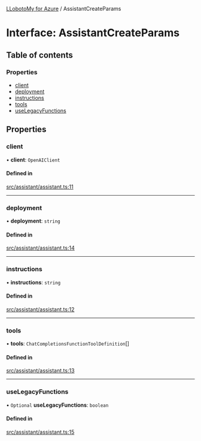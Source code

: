 [LLobotoMy for Azure](../README.md) / AssistantCreateParams

# Interface: AssistantCreateParams

## Table of contents

### Properties

- [client](AssistantCreateParams.md#client)
- [deployment](AssistantCreateParams.md#deployment)
- [instructions](AssistantCreateParams.md#instructions)
- [tools](AssistantCreateParams.md#tools)
- [useLegacyFunctions](AssistantCreateParams.md#uselegacyfunctions)

## Properties

### client

• **client**: `OpenAIClient`

#### Defined in

[src/assistant/assistant.ts:11](https://github.com/paztek/llobotomy-azure/blob/d9dfa8f/src/assistant/assistant.ts#L11)

___

### deployment

• **deployment**: `string`

#### Defined in

[src/assistant/assistant.ts:14](https://github.com/paztek/llobotomy-azure/blob/d9dfa8f/src/assistant/assistant.ts#L14)

___

### instructions

• **instructions**: `string`

#### Defined in

[src/assistant/assistant.ts:12](https://github.com/paztek/llobotomy-azure/blob/d9dfa8f/src/assistant/assistant.ts#L12)

___

### tools

• **tools**: `ChatCompletionsFunctionToolDefinition`[]

#### Defined in

[src/assistant/assistant.ts:13](https://github.com/paztek/llobotomy-azure/blob/d9dfa8f/src/assistant/assistant.ts#L13)

___

### useLegacyFunctions

• `Optional` **useLegacyFunctions**: `boolean`

#### Defined in

[src/assistant/assistant.ts:15](https://github.com/paztek/llobotomy-azure/blob/d9dfa8f/src/assistant/assistant.ts#L15)
